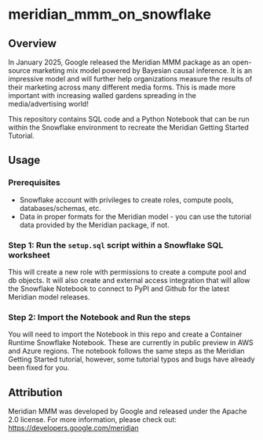 # meridian_mmm_on_snowflake

## Overview
In January 2025, Google released the Meridian MMM package as an open-source marketing mix model powered by Bayesian causal inference. It is an impressive model and will further help organizations measure the results of their marketing across many different media forms. This is made more important with increasing walled gardens spreading in the media/advertising world!

This repository contains SQL code and a Python Notebook that can be run within the Snowflake environment to recreate the Meridian Getting Started Tutorial.

## Usage

### Prerequisites
* Snowflake account with privileges to create roles, compute pools, databases/schemas, etc.
* Data in proper formats for the Meridian model - you can use the tutorial data provided by the Meridian package, if not.

### Step 1: Run the `setup.sql` script within a Snowflake SQL worksheet
This will create a new role with permissions to create a compute pool and db objects. It will also create and external access integration that will allow the Snowflake Notebook to connect to PyPI and Github for the latest Meridian model releases.

### Step 2: Import the Notebook and Run the steps
You will need to import the Notebook in this repo and create a Container Runtime Snowflake Notebook. These are currently in public preview in AWS and Azure regions. The notebook follows the same steps as the Meridian Getting Started tutorial, however, some tutorial typos and bugs have already been fixed for you.

## Attribution
Meridian MMM was developed by Google and released under the Apache 2.0 license. For more information, please check out: https://developers.google.com/meridian
